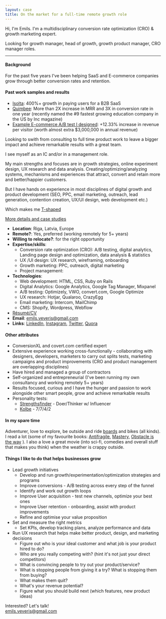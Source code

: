 ```yaml
---
layout: case
title: On the market for a full-time remote growth role
---
```


Hi, I'm Emils. I'm a multidisciplinary conversion rate optimization (CRO) & growth marketing expert.

Looking for growth manager, head of growth, growth product manager, CRO manager roles.

----

#### Background 

For the past five years I've been helping SaaS and E-commerce companies grow through better conversion rates and retention. 


#### Past work samples and results

* [Isolta](https://www.emilsw.com/case-studies/isolta): 400%+ growth in paying users for a B2B SaaS
* [Quimbee](https://www.emilsw.com/case-studies/quimbee): More than 2X increase in MRR and 3X in conversion rate in one year (recently named the #9 fastest growing education company in the US by Inc magazine)
* [Example E-commerce A/B test I designed](https://www.emilsw.com/case-studies/theyconvert): +12.33% increase in revenue per visitor (worth almost extra $3,000,000 in annual revenue) 

Looking to swith from consulting to full time product work to leave a bigger impact and achieve remarkable results with a great team.

I see myself as an IC and/or in a management role. 

My main strengths and focuses are in growth strategies, online experiment design, UX research and data analysis. Creating/optimizing/analyzing systems, mechanisms and experiences that attract, convert and retain more and better/happier customers. 

But I have hands on experience in most disciplines of digital growth and product development (SEO, PPC, email marketing, outreach, lead generation, contention creation, UX/UI design, web development etc.)

Which makes me [T-shaped](https://buffer.com/resources/t-shaped-marketer)


[More details and case studies](https://www.emilsw.com/case-studies/)

* **Location**: Riga, Latvia, Europe
* **Remote?**: Yes, preferred (working remotely for 5+ years)
* **Willing to relocate?**:  for the right opportunity
* **Expertise/skills**: 
   * Conversion rate optimization (CRO): A/B testing, digital analytics, Landing page design and optimization, data analysis & statistics
   * UX /UI design: UX research, wireframing, onboarding
   * Growth marketing: PPC, outreach, digital marketing
   * Project management: 
* **Technologies**: 
   * Web development: HTML, CSS, Ruby on Rails 
   * Digital Analytics: Google Analytics, Google Tag Manager, Mixpanel
   * A/B testing: Optimizely, VWO, convert.com, Google Optimize
   * UX research: Hotjar, Qualaroo, CrazyEgg
   * Email marketing: Intercom, MailChimp
   * CMS: Shopify, Wordpress, Webflow
* [Résumé/CV](https://docs.google.com/document/d/1W3O258igaKLH_YiugduWW2WDcfIpJupGX9SxaTBYzsg/edit?usp=sharing) 
* **Email**: emils.veveris@gmail.com 
* **Links**: [LinkedIn](https://www.linkedin.com/in/emilsveveris/), [Instagram](https://www.instagram.com/emils_w/), [Twitter](https://twitter.com/emils_w), [Quora](https://www.quora.com/profile/Emils-Veveris)


#### Other attributes
* ConversionXL and covert.com certified expert
* Extensive experience working cross-functionally - collaborating with designers, developers, marketers to carry out splits tests, marketing campaigns and product improvements (CRO and product management are overlapping disciplines)
* Have hired and managed a group of contractors 
* Self-organized and entrepreneurial (I've been running my own consultancy and working remotely 5+ years)
* Results focused, curious and I have the hunger and passion to work alongside other smart people, grow and achieve remarkable results
* Personality tests:
   * [Strengthsfinder](https://drive.google.com/file/d/1HhfPPXNlv7SBxzYcYjPxbaL4VTqvQDZk/view?usp=sharing) - Doer/Thinker w/ Influencer 
   * [Kolbe](https://drive.google.com/file/d/11_s_WXvNgAVsitDN6W9XDvnZs4NWvATS/view?usp=sharing) - 7/7/4/2

#### In my spare time

Adventurer, love to explore, be outside and ride [boards](https://www.instagram.com/p/Bziwj1ihPri/) and bikes (all kinds). I read a lot (some of my favourite books: [Antifragile](https://www.amazon.com/Antifragile-Things-That-Disorder-Incerto/dp/0812979680), [Mastery](https://www.amazon.com/Mastery-Robert-Greene/dp/014312417X), [Obstacle is the way](https://www.amazon.com/Obstacle-Way-Timeless-Turning-Triumph/dp/1591846358) ). I also a love a great movie (into sci-fi, comedies and overall stuff that makes you think) when the weather is crappy outside.


#### Things I like to do that helps businesses grow 

* Lead growth initiatives  
   * Develop and run growth/experimentation/optimization strategies and programs 
   * Improve conversions - A/B testing across every step of the funnel
   * Identify and work out growth loops
   * Improve User acquisition - test new channels, optimize your best ones
   * Improve User retention - onboarding, assist with product improvements
   * Refine and optimise your value proposition
* Set and measure the right metrics
   * Set KPIs, develop tracking plans, analyze performance and data 
* Run UX research that helps make better product, design, and marketing decisions
   * Figure out who is your ideal customer and what job is your product hired to do?
   * Who are you really competing with? (hint it's not just your direct competitors)
   * What is convincing people to try out your product/service?
   * What is stopping people from giving it a try? What is stopping them from buying?
   * What makes them quit?
   * What's your revenue potential?
   * Figure what you should build next (which features, new product ideas)

Interested? Let's talk!  
emils.veveris@gmail.com

